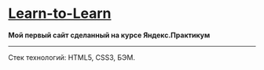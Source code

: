 [Learn-to-Learn](https://zascriptovan.github.io/My-first-site-Learn-to-Learn-/)
=====================
**Мой первый сайт сделанный на курсе Яндекс.Практикум**
***
Стек технологий: HTML5, CSS3, БЭМ.
